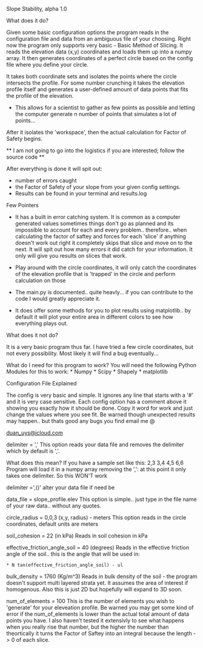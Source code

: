 Slope Stability, alpha 1.0

What does it do?

Given some basic configuration options the program reads in the configuration file and data from an ambiguous
file of your choosing. Right now the program only supports very basic - Basic Method of Slicing. It reads the
elevation data (x,y) coordinates and loads them up into a numpy array. It then generates coordinates of a perfect
circle based on the config file where you define your circle.

It takes both coordinate sets and isolates the points where the circle intersects the profile. For some number
crunching it takes the elevation profile itself and generates a user-defined amount of data points that fits the
profile of the elevation.

* This allows for a scientist to gather as few points as possible and letting the computer generate n number
of points that simulates a lot of points...

After it isolates the 'workspace', then the actual calculation for Factor of Safety begins.

** I am not going to go into the logistics if you are interested; follow the source code **

After everything is done it will spit out:

* number of errors caught
* the Factor of Safety of your slope from your given config settings.
* Results can be found in your terminal and results.log

Few Pointers

* It has a built in error catching system. It is common as a computer generated values sometimes things don't
 go as planned and its impossible to account for each and every problem.. therefore.. when calculating the
 factor of saftey and forces for each 'slice' if anything doesn't work out right it completely skips that
 slice and move on to the next. It will spit out how many errors it did catch for your information. It only
 will give you results on slices that work.

* Play around with the circle coordinates, it will only catch the coordinates of the elevation profile that
is 'trapped' in the circle and perform calculation on those

* The main.py is documented.. quite heavly... if you can contribute to the code I would greatly appreciate it.
* It does offer some methods for you to plot results using matplotlib.. by default it will plot your entire area
  in different
  colors to see how everything plays out.


What does it not do?

It is a very basic program thus far. I have tried a few circle coordinates, but not every possibility. Most
likely it will find a bug eventually...


What do I need for this program to work?
    You will need the following Python Modules for this to work:
        * Numpy
        * Scipy
        * Shapely
        * matplotlib


Configuration File Explained

The config is very basic and simple. It ignores any line that starts with a '#' and it is very case sensitive.
Each config option has a comment above it showing you exactly how it should be done. Copy it word for work and
just change the values where you see fit. Be warned though unexpected results may happen.. but thats good any
bugs you find email me @

duan_uys@icloud.com

delimiter = ','
This option reads your data file and removes the delimiter which by default is ','.

What does this mean?
If you have a sample set like this:
    2,3
    3,4
    4,5
    6,6
Program will load it in a numpy array removing the ',': at this point it only takes one delimiter.
So this WON'T work

delimiter =',()'
alter your data file if need be

data_file = slope_profile.elev
This option is simple.. just type in the file name of your raw data.. without any quotes.


circle_radius = 0,0,3 (x,y, radius) - meters
This option reads in the circle coordinates, default units are meters

soil_cohesion = 22 (in kPa)
Reads in soil cohesion in kPa

effective_friction_angle_soil = 40 (degrees)
Reads in the effective friction angle of the soil.. this is the angle that will be used in:

    * N tan(effective_friction_angle_soil) - ul

bulk_density = 1760 (Kg/m^3)
Reads in bulk density of the soil - the program doesn't support multi layered strata yet. It assumes the area of
interest if homogenous. Also this is just 2D but hopefully will expand to 3D soon.

num_of_elements = 100
This is the number of elements you wish to 'generate' for your eleveation profile. Be warned you may get some
kind of error if the num_of_elements is lower than the actual total amount of data points you have.
I also haven't tested it extensivly to see what happens when you really rise that number, but the higher the
number than theortically it turns the Factor of Saftey into an integral because the length -> 0 of each slice.
